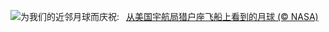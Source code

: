 ![](https://www.bing.com/th?id=OHR.MoonDayArtemis_ZH-CN8743374853_UHD.jpg&w=1000)为我们的近邻月球而庆祝:&nbsp;&ensp;[从美国宇航局猎户座飞船上看到的月球 (© NASA)](https://www.bing.com/th?id=OHR.MoonDayArtemis_ZH-CN8743374853_UHD.jpg)
<br><br/>
